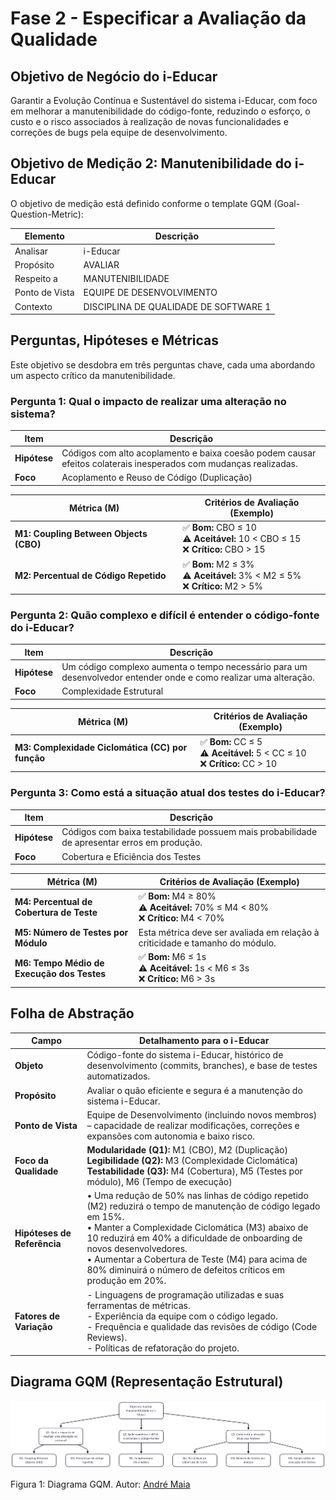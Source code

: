 # Fase 2 - Especificar a Avaliação da Qualidade

## Objetivo de Negócio do i-Educar

Garantir a Evolução Contínua e Sustentável do sistema i-Educar, com foco em melhorar a manutenibilidade do código-fonte, reduzindo o esforço, o custo e o risco associados à realização de novas funcionalidades e correções de bugs pela equipe de desenvolvimento.

## Objetivo de Medição 2: Manutenibilidade do i-Educar

O objetivo de medição está definido conforme o template GQM (Goal-Question-Metric):

| Elemento | Descrição |
|----------|-----------|
| Analisar | i-Educar |
| Propósito | AVALIAR |
| Respeito a | MANUTENIBILIDADE |
| Ponto de Vista | EQUIPE DE DESENVOLVIMENTO |
| Contexto | DISCIPLINA DE QUALIDADE DE SOFTWARE 1 |

## Perguntas, Hipóteses e Métricas

Este objetivo se desdobra em três perguntas chave, cada uma abordando um aspecto crítico da manutenibilidade.

### Pergunta 1: Qual o impacto de realizar uma alteração no sistema?

| Item | Descrição |
|------|-----------|
| **Hipótese** | Códigos com alto acoplamento e baixa coesão podem causar efeitos colaterais inesperados com mudanças realizadas. |
| **Foco** | Acoplamento e Reuso de Código (Duplicação) |

| Métrica (M) | Critérios de Avaliação (Exemplo) |
|-------------|----------------------------------|
| **M1: Coupling Between Objects (CBO)** | ✅ **Bom:** CBO ≤ 10<br>⚠️ **Aceitável:** 10 < CBO ≤ 15<br>❌ **Crítico:** CBO > 15 |
| **M2: Percentual de Código Repetido** | ✅ **Bom:** M2 ≤ 3%<br>⚠️ **Aceitável:** 3% < M2 ≤ 5%<br>❌ **Crítico:** M2 > 5% |

### Pergunta 2: Quão complexo e difícil é entender o código-fonte do i-Educar?

| Item | Descrição |
|------|-----------|
| **Hipótese** | Um código complexo aumenta o tempo necessário para um desenvolvedor entender onde e como realizar uma alteração. |
| **Foco** | Complexidade Estrutural |

| Métrica (M) | Critérios de Avaliação (Exemplo) |
|-------------|----------------------------------|
| **M3: Complexidade Ciclomática (CC) por função** | ✅ **Bom:** CC ≤ 5<br>⚠️ **Aceitável:** 5 < CC ≤ 10<br>❌ **Crítico:** CC > 10 |

### Pergunta 3: Como está a situação atual dos testes do i-Educar?

| Item | Descrição |
|------|-----------|
| **Hipótese** | Códigos com baixa testabilidade possuem mais probabilidade de apresentar erros em produção. |
| **Foco** | Cobertura e Eficiência dos Testes |

| Métrica (M) | Critérios de Avaliação (Exemplo) |
|-------------|----------------------------------|
| **M4: Percentual de Cobertura de Teste** | ✅ **Bom:** M4 ≥ 80%<br>⚠️ **Aceitável:** 70% ≤ M4 < 80%<br>❌ **Crítico:** M4 < 70% |
| **M5: Número de Testes por Módulo** | Esta métrica deve ser avaliada em relação à criticidade e tamanho do módulo. |
| **M6: Tempo Médio de Execução dos Testes** | ✅ **Bom:** M6 ≤ 1s<br>⚠️ **Aceitável:** 1s < M6 ≤ 3s<br>❌ **Crítico:** M6 > 3s |

## Folha de Abstração

| Campo | Detalhamento para o i-Educar |
|-------|------------------------------|
| **Objeto** | Código-fonte do sistema i-Educar, histórico de desenvolvimento (commits, branches), e base de testes automatizados. |
| **Propósito** | Avaliar o quão eficiente e segura é a manutenção do sistema i-Educar. |
| **Ponto de Vista** | Equipe de Desenvolvimento (incluindo novos membros) – capacidade de realizar modificações, correções e expansões com autonomia e baixo risco. |
| **Foco da Qualidade** | **Modularidade (Q1):** M1 (CBO), M2 (Duplicação)<br>**Legibilidade (Q2):** M3 (Complexidade Ciclomática)<br>**Testabilidade (Q3):** M4 (Cobertura), M5 (Testes por módulo), M6 (Tempo de execução) |
| **Hipóteses de Referência** | • Uma redução de 50% nas linhas de código repetido (M2) reduzirá o tempo de manutenção de código legado em 15%.<br>• Manter a Complexidade Ciclomática (M3) abaixo de 10 reduzirá em 40% a dificuldade de onboarding de novos desenvolvedores.<br>• Aumentar a Cobertura de Teste (M4) para acima de 80% diminuirá o número de defeitos críticos em produção em 20%. |
| **Fatores de Variação** | - Linguagens de programação utilizadas e suas ferramentas de métricas.<br>- Experiência da equipe com o código legado.<br>- Frequência e qualidade das revisões de código (Code Reviews).<br>- Políticas de refatoração do projeto. |

## Diagrama GQM (Representação Estrutural)


![Diagrama](../assets/GQM-manutenibilidade.png)
<figcaption>Figura 1: Diagrama GQM. Autor: <a href="http://github.com/andre-maia51">André Maia</figcaption>

